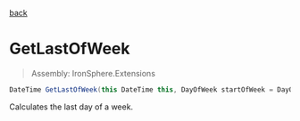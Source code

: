 ﻿

[back](/IronSphere.Extensions/types/DateTimeExtension)

# GetLastOfWeek

> Assembly: IronSphere.Extensions

```csharp
DateTime GetLastOfWeek(this DateTime this, DayOfWeek startOfWeek = DayOfWeek.Monday)
```

Calculates the last day of a week.

 